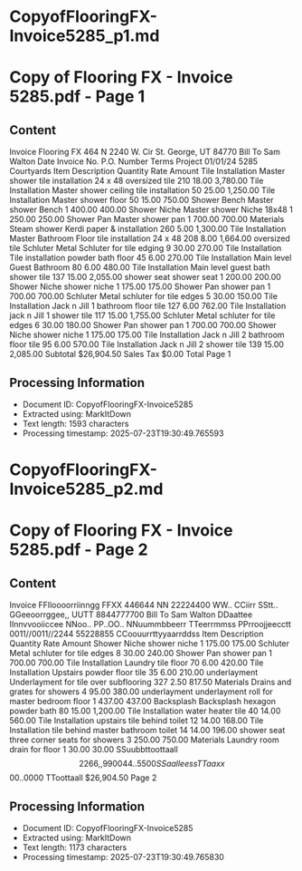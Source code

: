 # CopyofFlooringFX-Invoice5285_p1.md

<!--
chunk_id: CopyofFlooringFX-Invoice5285_p1
source: Copy of Flooring FX  - Invoice 5285.pdf
page: 1
category: other
hash: f74b5d415cfba7e7cd1b05ad0de4cea8a6dc632153af5e1268216607760b7fd4
-->

# Copy of Flooring FX  - Invoice 5285.pdf - Page 1

## Content
Invoice
Flooring FX
464 N 2240 W. Cir
St. George, UT 84770
Bill To
Sam Walton
Date Invoice No. P.O. Number Terms Project
01/01/24 5285 Courtyards
Item Description Quantity Rate Amount
Tile Installation Master shower tile installation 24 x 48 oversized tile 210 18.00 3,780.00
Tile Installation Master shower ceiling tile installation 50 25.00 1,250.00
Tile Installation Master shower floor 50 15.00 750.00
Shower Bench Master shower Bench 1 400.00 400.00
Shower Niche Master shower Niche 18x48 1 250.00 250.00
Shower Pan Master shower pan 1 700.00 700.00
Materials Steam shower Kerdi paper & installation 260 5.00 1,300.00
Tile Installation Master Bathroom Floor tile installation 24 x 48 208 8.00 1,664.00
oversized tile
Schluter Metal Schluter for tile edging 9 30.00 270.00
Tile Installation Tile installation powder bath floor 45 6.00 270.00
Tile Installation Main level Guest Bathroom 80 6.00 480.00
Tile Installation Main level guest bath shower tile 137 15.00 2,055.00
shower seat shower seat 1 200.00 200.00
Shower Niche shower niche 1 175.00 175.00
Shower Pan shower pan 1 700.00 700.00
Schluter Metal schluter for tile edges 5 30.00 150.00
Tile Installation Jack n Jill 1 bathroom floor tile 127 6.00 762.00
Tile Installation jack n Jill 1 shower tile 117 15.00 1,755.00
Schluter Metal schluter for tile edges 6 30.00 180.00
Shower Pan shower pan 1 700.00 700.00
Shower Niche shower niche 1 175.00 175.00
Tile Installation Jack n Jill 2 bathroom floor tile 95 6.00 570.00
Tile Installation Jack n Jill 2 shower tile 139 15.00 2,085.00
Subtotal $26,904.50
Sales Tax $0.00
Total
Page 1

## Processing Information
- Document ID: CopyofFlooringFX-Invoice5285
- Extracted using: MarkItDown
- Text length: 1593 characters
- Processing timestamp: 2025-07-23T19:30:49.765593


# CopyofFlooringFX-Invoice5285_p2.md

<!--
chunk_id: CopyofFlooringFX-Invoice5285_p2
source: Copy of Flooring FX  - Invoice 5285.pdf
page: 2
category: other
hash: f74b5d415cfba7e7cd1b05ad0de4cea8a6dc632153af5e1268216607760b7fd4
-->

# Copy of Flooring FX  - Invoice 5285.pdf - Page 2

## Content
Invoice
FFlloooorriinngg FFXX
446644 NN 22224400 WW.. CCiirr
SStt.. GGeeoorrggee,, UUTT 8844777700
Bill To
Sam Walton
DDaattee IInnvvooiiccee NNoo.. PP..OO.. NNuummbbeerr TTeerrmmss PPrroojjeecctt
0011//0011//2244 55228855 CCoouurrttyyaarrddss
Item Description Quantity Rate Amount
Shower Niche shower niche 1 175.00 175.00
Schluter Metal schluter for tile edges 8 30.00 240.00
Shower Pan shower pan 1 700.00 700.00
Tile Installation Laundry tile floor 70 6.00 420.00
Tile Installation Upstairs powder floor tile 35 6.00 210.00
underlayment Underlayment for tile over subflooring 327 2.50 817.50
Materials Drains and grates for showers 4 95.00 380.00
underlayment underlayment roll for master bedroom floor 1 437.00 437.00
Backsplash Backsplash hexagon powder bath 80 15.00 1,200.00
Tile Installation water heater tile 40 14.00 560.00
Tile Installation upstairs tile behind toilet 12 14.00 168.00
Tile Installation tile behind master bathroom toilet 14 14.00 196.00
shower seat three corner seats for showers 3 250.00 750.00
Materials Laundry room drain for floor 1 30.00 30.00
SSuubbttoottaall $$2266,,990044..5500
SSaalleess TTaaxx $$00..0000
TToottaall $26,904.50
Page 2

## Processing Information
- Document ID: CopyofFlooringFX-Invoice5285
- Extracted using: MarkItDown
- Text length: 1173 characters
- Processing timestamp: 2025-07-23T19:30:49.765830